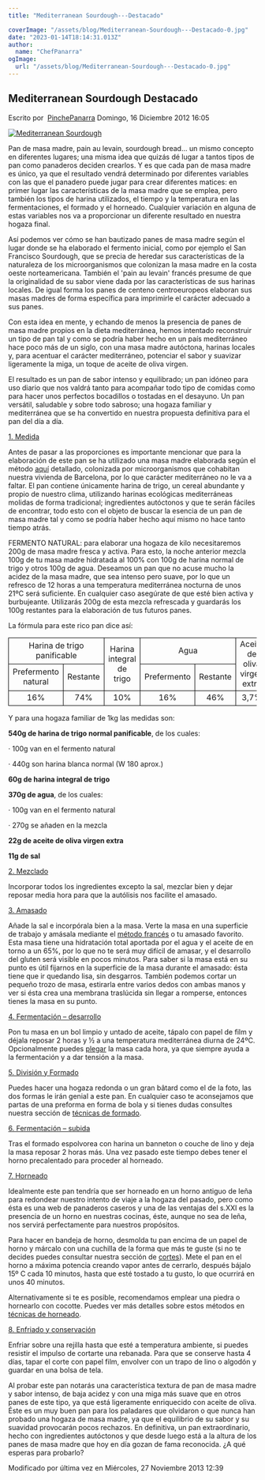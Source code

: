 ```yaml
---
title: "Mediterranean Sourdough---Destacado"

coverImage: "/assets/blog/Mediterranean-Sourdough---Destacado-0.jpg"
date: "2023-01-14T18:14:31.013Z"
author:
  name: "ChefPanarra"
ogImage:
  url: "/assets/blog/Mediterranean-Sourdough---Destacado-0.jpg"
---
```


## Mediterranean Sourdough Destacado

Escrito por  [PinchePanarra](/web/20190224112122/http://www.panarras.com/index.php/home/recetas/panes-de-masa-madre/itemlist/user/100-pinchepanarra) Domingo, 16 Diciembre 2012 16:05

[![Mediterranean Sourdough](https://web.archive.org/web/20190224112122im_/http://www.panarras.com/media/k2/items/cache/398a8bc2e3f7f879ff0986359513be80_L.jpg)](/web/20190224112122/http://www.panarras.com/media/k2/items/cache/398a8bc2e3f7f879ff0986359513be80_XL.jpg "Clic para vista previa de la imagen")

Pan de masa madre, pain au levain, sourdough bread... un mismo concepto en diferentes lugares; una misma idea que quizás dé lugar a tantos tipos de pan como panaderos deciden crearlos. Y es que cada pan de masa madre es único, ya que el resultado vendrá determinado por diferentes variables con las que el panadero puede jugar para crear diferentes matices: en primer lugar las características de la masa madre que se emplea, pero también los tipos de harina utilizados, el tiempo y la temperatura en las fermentaciones, el formado y el horneado. Cualquier variación en alguna de estas variables nos va a proporcionar un diferente resultado en nuestra hogaza final.

Así podemos ver cómo se han bautizado panes de masa madre según el lugar donde se ha elaborado el fermento inicial, como por ejemplo el San Francisco Sourdough, que se precia de heredar sus características de la naturaleza de los microorganismos que colonizan la masa madre en la costa oeste norteamericana. También el 'pain au levain' francés presume de que la originalidad de su sabor viene dada por las características de sus harinas locales. De igual forma los panes de centeno centroeuropeos elaboran sus masas madres de forma específica para imprimirle el carácter adecuado a sus panes.

Con esta idea en mente, y echando de menos la presencia de panes de masa madre propios en la dieta mediterránea, hemos intentado reconstruir un tipo de pan tal y como se podría haber hecho en un país mediterráneo hace poco más de un siglo, con una masa madre autóctona, harinas locales y, para acentuar el carácter mediterráneo, potenciar el sabor y suavizar ligeramente la miga, un toque de aceite de oliva virgen.

El resultado es un pan de sabor intenso y equilibrado; un pan idóneo para uso diario que nos valdrá tanto para acompañar todo tipo de comidas como para hacer unos perfectos bocadillos o tostadas en el desayuno. Un pan versátil, saludable y sobre todo sabroso; una hogaza familiar y mediterránea que se ha convertido en nuestra propuesta definitiva para el pan del día a día.

[1\. Medida](/web/20190224112122/http://www.panarras.com/index.php/tecnica/las-fases-del-pan/medida)

Antes de pasar a las proporciones es importante mencionar que para la elaboración de este pan se ha utilizado una masa madre elaborada según el método [aquí](/web/20190224112122/http://www.panarras.com/index.php/tecnica/prefermentos/item/50-a-vueltas-con-la-masa-madre "a vueltas con la masa madre") detallado, colonizada por microorganismos que cohabitan nuestra vivienda de Barcelona, por lo que carácter mediterráneo no le va a faltar. El pan contiene únicamente harina de trigo, un cereal abundante y propio de nuestro clima, utilizando harinas ecológicas mediterráneas molidas de forma tradicional; ingredientes autóctonos y que te serán fáciles de encontrar, todo esto con el objeto de buscar la esencia de un pan de masa madre tal y como se podría haber hecho aquí mismo no hace tanto tiempo atrás.

FERMENTO NATURAL: para elaborar una hogaza de kilo necesitaremos 200g de masa madre fresca y activa. Para esto, la noche anterior mezcla 100g de tu masa madre hidratada al 100% con 100g de harina normal de trigo y otros 100g de agua. Deseamos un pan que no acuse mucho la acidez de la masa madre, que sea intenso pero suave, por lo que un refresco de 12 horas a una temperatura mediterránea nocturna de unos 21ºC será suficiente. En cualquier caso asegúrate de que esté bien activa y burbujeante. Utilizarás 200g de esta mezcla refrescada y guardarás los 100g restantes para la elaboración de tus futuros panes.

La fórmula para este rico pan dice así:

<table border="0" frame="VOID" rules="NONE" cellspacing="0"><colgroup><col width="134"><col width="86"><col width="122"><col width="86"><col width="86"><col width="112"><col width="86"></colgroup><tbody><tr><td style="border: 1px solid #000000;" colspan="2" align="CENTER" valign="MIDDLE" width="220" height="24">Harina de trigo panificable</td><td style="border: 1px solid #000000;" rowspan="2" align="CENTER" valign="MIDDLE" width="122">Harina integral de trigo</td><td style="border: 1px solid #000000;" colspan="2" align="CENTER" valign="MIDDLE" width="171">Agua</td><td style="border: 1px solid #000000;" rowspan="2" align="CENTER" valign="MIDDLE" width="112">Aceite de oliva virgen extra</td><td style="border: 1px solid #000000;" rowspan="2" align="CENTER" valign="MIDDLE" width="86">Sal</td></tr><tr><td style="border: 1px solid #000000;" align="CENTER" valign="MIDDLE" height="25">Prefermento natural</td><td style="border: 1px solid #000000;" align="CENTER" valign="MIDDLE">Restante</td><td style="border: 1px solid #000000;" align="CENTER" valign="MIDDLE">Prefermento</td><td style="border: 1px solid #000000;" align="CENTER" valign="MIDDLE">Restante</td></tr><tr><td style="border: 1px solid #000000;" align="CENTER" valign="MIDDLE" height="30">16%</td><td style="border: 1px solid #000000;" align="CENTER" valign="MIDDLE">74%</td><td style="border: 1px solid #000000;" align="CENTER" valign="MIDDLE">10%</td><td style="border: 1px solid #000000;" align="CENTER" valign="MIDDLE">16%</td><td style="border: 1px solid #000000;" align="CENTER" valign="MIDDLE">46%</td><td style="border: 1px solid #000000;" align="CENTER" valign="MIDDLE">3,7%</td><td style="border: 1px solid #000000;" align="CENTER" valign="MIDDLE">1,8%</td></tr></tbody></table>

Y para una hogaza familiar de 1kg las medidas son:

**540g de harina de trigo normal panificable**, de los cuales:

· 100g van en el fermento natural

· 440g son harina blanca normal (W 180 aprox.)

**60g de harina integral de trigo**

**370g de agua**, de los cuales:

· 100g van en el fermento natural

· 270g se añaden en la mezcla

**22g de aceite de oliva virgen extra**

**11g de sal**

[2\. Mezclado](/web/20190224112122/http://www.panarras.com/index.php/tecnica/las-fases-del-pan/mezclado)

Incorporar todos los ingredientes excepto la sal, mezclar bien y dejar reposar media hora para que la autólisis nos facilite el amasado.

[3\. Amasado](/web/20190224112122/http://www.panarras.com/index.php/tecnica/las-fases-del-pan/amasado)

Añade la sal e incorpórala bien a la masa. Verte la masa en una superficie de trabajo y amásala mediante el [método francés](/web/20190224112122/http://www.panarras.com/index.php/tecnica/tecnicas-de-amasado/duro-lepard-y-bertinet "amasado francés") o tu amasado favorito. Esta masa tiene una hidratación total aportada por el agua y el aceite de en torno a un 65%, por lo que no te será muy difícil de amasar, y el desarrollo del gluten será visible en pocos minutos. Para saber si la masa está en su punto es útil fijarnos en la superficie de la masa durante el amasado: ésta tiene que ir quedando lisa, sin desgarros. También podemos cortar un pequeño trozo de masa, estirarla entre varios dedos con ambas manos y ver si ésta crea una membrana traslúcida sin llegar a romperse, entonces tienes la masa en su punto.

[4\. Fermentación – desarrollo](/web/20190224112122/http://www.panarras.com/index.php/tecnica/las-fases-del-pan/fermentacion-desarrollo)

Pon tu masa en un bol limpio y untado de aceite, tápalo con papel de film y déjala reposar 2 horas y ½ a una temperatura mediterránea diurna de 24ºC. Opcionalmente puedes [plegar](/web/20190224112122/http://www.panarras.com/index.php/tecnica/tecnicas-de-amasado/plegados "plegados") la masa cada hora, ya que siempre ayuda a la fermentación y a dar tensión a la masa.

[5\. División y Formado](/web/20190224112122/http://www.panarras.com/index.php/tecnica/las-fases-del-pan/formado)

Puedes hacer una hogaza redonda o un gran bâtard como el de la foto, las dos formas le irán genial a este pan. En cualquier caso te aconsejamos que partas de una preforma en forma de bola y si tienes dudas consultes nuestra sección de [técnicas de formado](/web/20190224112122/http://www.panarras.com/index.php/tecnica/tecnicas-de-formado "técnicas de formado").

[6\. Fermentación – subida](/web/20190224112122/http://www.panarras.com/index.php/tecnica/las-fases-del-pan/fermentacion-subida)

Tras el formado espolvorea con harina un banneton o couche de lino y deja la masa reposar 2 horas más. Una vez pasado este tiempo debes tener el horno precalentado para proceder al horneado.

[7\. Horneado](/web/20190224112122/http://www.panarras.com/index.php/tecnica/las-fases-del-pan/horneado)

Idealmente este pan tendría que ser horneado en un horno antiguo de leña para redondear nuestro intento de viaje a la hogaza del pasado, pero como ésta es una web de panaderos caseros y una de las ventajas del s.XXI es la presencia de un horno en nuestras cocinas, éste, aunque no sea de leña, nos servirá perfectamente para nuestros propósitos.

Para hacer en bandeja de horno, desmolda tu pan encima de un papel de horno y márcalo con una cuchilla de la forma que más te guste (si no te decides puedes consultar nuestra sección de [cortes](/web/20190224112122/http://www.panarras.com/index.php/tecnica/cortes "cortes pan")). Mete el pan en el horno a máxima potencia creando vapor antes de cerrarlo, después bájalo 15º C cada 10 minutos, hasta que esté tostado a tu gusto, lo que ocurrirá en unos 40 minutos.

Alternativamente si te es posible, recomendamos emplear una piedra o hornearlo con cocotte. Puedes ver más detalles sobre estos métodos en [técnicas de horneado](/web/20190224112122/http://www.panarras.com/index.php/tecnica/tecnicas-de-horneado "técnicas de horneado").

[8\. Enfriado y conservación](/web/20190224112122/http://www.panarras.com/index.php/tecnica/las-fases-del-pan/enfriado-y-conservacion)

Enfriar sobre una rejilla hasta que esté a temperatura ambiente, si puedes resistir el impulso de cortarte una rebanada. Para que se conserve hasta 4 días, tapar el corte con papel film, envolver con un trapo de lino o algodón y guardar en una bolsa de tela.

Al probar este pan notarás una característica textura de pan de masa madre y sabor intenso, de baja acidez y con una miga más suave que en otros panes de este tipo, ya que está ligeramente enriquecido con aceite de oliva. Éste es un muy buen pan para los paladares que olvidaron o que nunca han probado una hogaza de masa madre, ya que el equilibrio de su sabor y su suavidad provocarán pocos rechazos. En definitiva, un pan extraordinario, hecho con ingredientes autóctonos y que desde luego está a la altura de los panes de masa madre que hoy en día gozan de fama reconocida. ¿A qué esperas para probarlo?

Modificado por última vez en Miércoles, 27 Noviembre 2013 12:39
